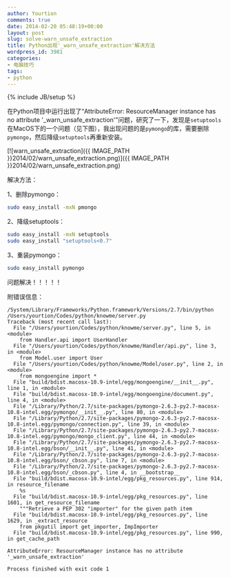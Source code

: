 ```yaml
---
author: Yourtion
comments: true
date: 2014-02-20 05:48:19+00:00
layout: post
slug: solve-warn_unsafe_extraction
title: Python出现'_warn_unsafe_extraction'解决方法
wordpress_id: 3981
categories:
- 电脑技巧
tags:
- python
---
```

{% include JB/setup %}

在Python项目中运行出现了“AttributeError: ResourceManager instance has no attribute '_warn_unsafe_extraction'”问题，研究了一下，发现是```setuptools```在MacOS下的一个问题（见下图），我出现问题的是```pymongo```的库，需要删除```pymongo```，然后降级```setuptools```再重新安装。

[![warn_unsafe_extraction]({{ IMAGE_PATH }}2014/02/warn_unsafe_extraction.png)]({{ IMAGE_PATH }}2014/02/warn_unsafe_extraction.png)

解决方法：

1、删除pymongo：

```sh
sudo easy_install -mxN pmongo
```

2、降级setuptools：

```sh
sudo easy_install -mxN setuptools
sudo easy_install "setuptools<0.7"
```

3、重装pymongo：

```sh
sudo easy_install pymongo
```

问题解决！！！！！

附错误信息：

```
/System/Library/Frameworks/Python.framework/Versions/2.7/bin/python /Users/yourtion/Codes/python/knowme/server.py
Traceback (most recent call last):
  File "/Users/yourtion/Codes/python/knowme/server.py", line 5, in <module>
    from Handler.api import UserHandler
  File "/Users/yourtion/Codes/python/knowme/Handler/api.py", line 3, in <module>
    from Model.user import User
  File "/Users/yourtion/Codes/python/knowme/Model/user.py", line 2, in <module>
    from mongoengine import *
  File "build/bdist.macosx-10.9-intel/egg/mongoengine/__init__.py", line 1, in <module>
  File "build/bdist.macosx-10.9-intel/egg/mongoengine/document.py", line 4, in <module>
  File "/Library/Python/2.7/site-packages/pymongo-2.6.3-py2.7-macosx-10.8-intel.egg/pymongo/__init__.py", line 80, in <module>
  File "/Library/Python/2.7/site-packages/pymongo-2.6.3-py2.7-macosx-10.8-intel.egg/pymongo/connection.py", line 39, in <module>
  File "/Library/Python/2.7/site-packages/pymongo-2.6.3-py2.7-macosx-10.8-intel.egg/pymongo/mongo_client.py", line 44, in <module>
  File "/Library/Python/2.7/site-packages/pymongo-2.6.3-py2.7-macosx-10.8-intel.egg/bson/__init__.py", line 41, in <module>
  File "/Library/Python/2.7/site-packages/pymongo-2.6.3-py2.7-macosx-10.8-intel.egg/bson/_cbson.py", line 7, in <module>
  File "/Library/Python/2.7/site-packages/pymongo-2.6.3-py2.7-macosx-10.8-intel.egg/bson/_cbson.py", line 4, in __bootstrap__
  File "build/bdist.macosx-10.9-intel/egg/pkg_resources.py", line 914, in resource_filename
    %s
  File "build/bdist.macosx-10.9-intel/egg/pkg_resources.py", line 1601, in get_resource_filename
    """Retrieve a PEP 302 "importer" for the given path item
  File "build/bdist.macosx-10.9-intel/egg/pkg_resources.py", line 1629, in _extract_resource
    from pkgutil import get_importer, ImpImporter
  File "build/bdist.macosx-10.9-intel/egg/pkg_resources.py", line 990, in get_cache_path

AttributeError: ResourceManager instance has no attribute '_warn_unsafe_extraction'

Process finished with exit code 1
```


